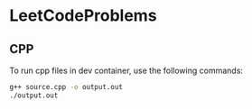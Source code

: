 # LeetCodeProblems

## CPP
To run cpp files in dev container, use the following commands:
```sh
g++ source.cpp -o output.out
./output.out
```